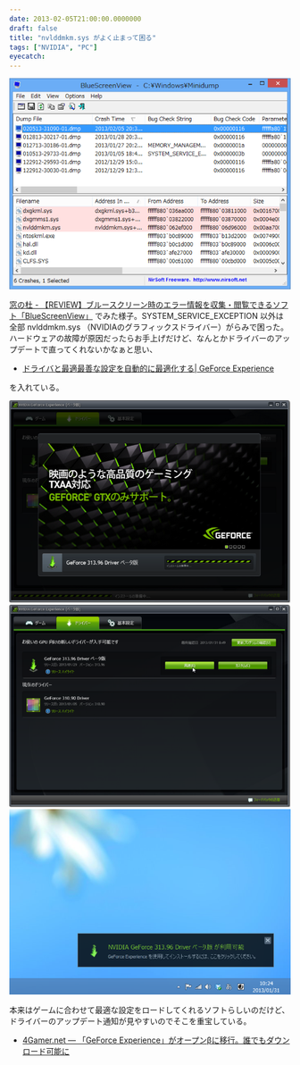 ```yaml
---
date: 2013-02-05T21:00:00.0000000
draft: false
title: "nvlddmkm.sys がよく止まって困る"
tags: ["NVIDIA", "PC"]
eyecatch: 
---
```

<p><span itemscope itemtype="http://schema.org/Photograph"><img src="20130205205245.png" alt="f:id:daruyanagi:20130205205245p:plain" title="f:id:daruyanagi:20130205205245p:plain" class="hatena-fotolife" itemprop="image"></span></p><p><a href="http://www.forest.impress.co.jp/docs/review/20090825_310504.html">&#x7A93;&#x306E;&#x675C; - &#x3010;REVIEW&#x3011;&#x30D6;&#x30EB;&#x30FC;&#x30B9;&#x30AF;&#x30EA;&#x30FC;&#x30F3;&#x6642;&#x306E;&#x30A8;&#x30E9;&#x30FC;&#x60C5;&#x5831;&#x3092;&#x53CE;&#x96C6;&#x30FB;&#x95B2;&#x89A7;&#x3067;&#x304D;&#x308B;&#x30BD;&#x30D5;&#x30C8;&#x300C;BlueScreenView&#x300D;</a> でみた様子。SYSTEM_SERVICE_EXCEPTION 以外は全部 nvlddmkm.sys （NVIDIAのグラフィックスドライバー）がらみで困った。ハードウェアの故障が原因だったらお手上げだけど、なんとかドライバーのアップデートで直ってくれないかなぁと思い、</p>

<ul>
<li><a href="http://www.nvidia.co.jp/geforce-experience/">&#x30C9;&#x30E9;&#x30A4;&#x30D0;&#x3068;&#x6700;&#x9069;&#x6700;&#x5584;&#x306A;&#x8A2D;&#x5B9A;&#x3092;&#x81EA;&#x52D5;&#x7684;&#x306B;&#x6700;&#x9069;&#x5316;&#x3059;&#x308B;| GeForce Experience</a></li>
</ul><p>を入れている。</p><p><span itemscope itemtype="http://schema.org/Photograph"><img src="20130205205718.png" alt="f:id:daruyanagi:20130205205718p:plain" title="f:id:daruyanagi:20130205205718p:plain" class="hatena-fotolife" itemprop="image"></span><span itemscope itemtype="http://schema.org/Photograph"><img src="20130205205716.png" alt="f:id:daruyanagi:20130205205716p:plain" title="f:id:daruyanagi:20130205205716p:plain" class="hatena-fotolife" itemprop="image"></span><span itemscope itemtype="http://schema.org/Photograph"><img src="20130205205721.png" alt="f:id:daruyanagi:20130205205721p:plain" title="f:id:daruyanagi:20130205205721p:plain" class="hatena-fotolife" itemprop="image"></span></p><p>本来はゲームに合わせて最適な設定をロードしてくれるソフトらしいのだけど、ドライバーのアップデート通知が見やすいのでそこを重宝している。</p>

<ul>
<li><a href="http://www.4gamer.net/games/022/G002210/20130126001/">4Gamer.net &#x2015; &#x300C;GeForce Experience&#x300D;&#x304C;&#x30AA;&#x30FC;&#x30D7;&#x30F3;&beta;&#x306B;&#x79FB;&#x884C;&#x3002;&#x8AB0;&#x3067;&#x3082;&#x30C0;&#x30A6;&#x30F3;&#x30ED;&#x30FC;&#x30C9;&#x53EF;&#x80FD;&#x306B;</a></li>
</ul>